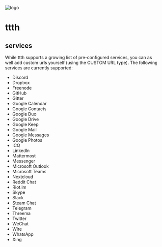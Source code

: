 ![logo](https://raw.githubusercontent.com/yafp/ttth/master/.github/logo/128x128.png)

# ttth
## services
While ttth supports a growing list of pre-configured services, you can as well add custom urls yourself (using the CUSTOM URL type).
The following services are currently supported:

* Discord
* Dropbox
* Freenode
* GitHub
* Gitter
* Google Calendar
* Google Contacts
* Google Duo
* Google Drive
* Google Keep
* Google Mail
* Google Messages
* Google Photos
* ICQ
* LinkedIn
* Mattermost
* Messenger
* Microsoft Outlook
* Microsoft Teams
* Nextcloud
* Reddit Chat
* Riot.im
* Skype
* Slack
* Steam Chat
* Telegram
* Threema
* Twitter
* WeChat
* Wire
* WhatsApp
* Xing
